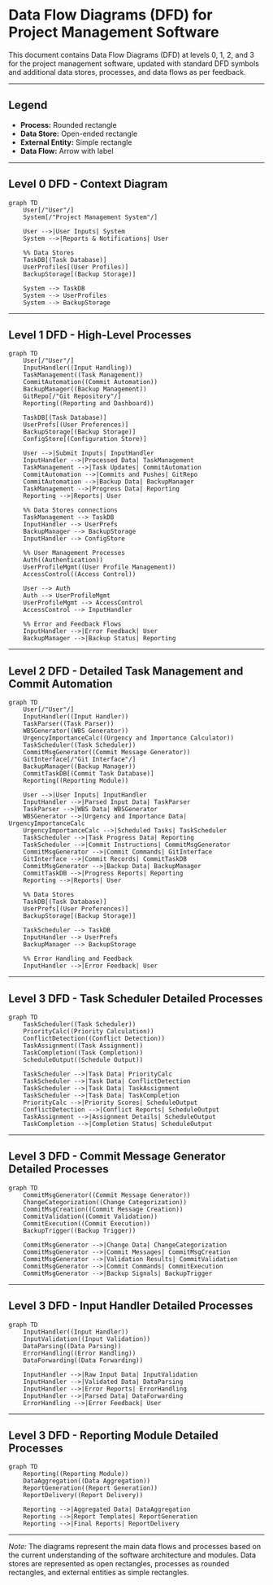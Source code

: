 # Data Flow Diagrams (DFD) for Project Management Software

This document contains Data Flow Diagrams (DFD) at levels 0, 1, 2, and 3 for the project management software, updated with standard DFD symbols and additional data stores, processes, and data flows as per feedback.

---

## Legend

- **Process:** Rounded rectangle
- **Data Store:** Open-ended rectangle
- **External Entity:** Simple rectangle
- **Data Flow:** Arrow with label

---

## Level 0 DFD - Context Diagram

```mermaid
graph TD
    User[/"User"/]
    System[/"Project Management System"/]

    User -->|User Inputs| System
    System -->|Reports & Notifications| User

    %% Data Stores
    TaskDB[(Task Database)]
    UserProfiles[(User Profiles)]
    BackupStorage[(Backup Storage)]

    System --> TaskDB
    System --> UserProfiles
    System --> BackupStorage
```

---

## Level 1 DFD - High-Level Processes

```mermaid
graph TD
    User[/"User"/]
    InputHandler((Input Handling))
    TaskManagement((Task Management))
    CommitAutomation((Commit Automation))
    BackupManager((Backup Management))
    GitRepo[/"Git Repository"/]
    Reporting((Reporting and Dashboard))

    TaskDB[(Task Database)]
    UserPrefs[(User Preferences)]
    BackupStorage[(Backup Storage)]
    ConfigStore[(Configuration Store)]

    User -->|Submit Inputs| InputHandler
    InputHandler -->|Processed Data| TaskManagement
    TaskManagement -->|Task Updates| CommitAutomation
    CommitAutomation -->|Commits and Pushes| GitRepo
    CommitAutomation -->|Backup Data| BackupManager
    TaskManagement -->|Progress Data| Reporting
    Reporting -->|Reports| User

    %% Data Stores connections
    TaskManagement --> TaskDB
    InputHandler --> UserPrefs
    BackupManager --> BackupStorage
    InputHandler --> ConfigStore

    %% User Management Processes
    Auth((Authentication))
    UserProfileMgmt((User Profile Management))
    AccessControl((Access Control))

    User --> Auth
    Auth --> UserProfileMgmt
    UserProfileMgmt --> AccessControl
    AccessControl --> InputHandler

    %% Error and Feedback Flows
    InputHandler -->|Error Feedback| User
    BackupManager -->|Backup Status| Reporting
```

---

## Level 2 DFD - Detailed Task Management and Commit Automation

```mermaid
graph TD
    User[/"User"/]
    InputHandler((Input Handler))
    TaskParser((Task Parser))
    WBSGenerator((WBS Generator))
    UrgencyImportanceCalc((Urgency and Importance Calculator))
    TaskScheduler((Task Scheduler))
    CommitMsgGenerator((Commit Message Generator))
    GitInterface[/"Git Interface"/]
    BackupManager((Backup Manager))
    CommitTaskDB[(Commit Task Database)]
    Reporting((Reporting Module))

    User -->|User Inputs| InputHandler
    InputHandler -->|Parsed Input Data| TaskParser
    TaskParser -->|WBS Data| WBSGenerator
    WBSGenerator -->|Urgency and Importance Data| UrgencyImportanceCalc
    UrgencyImportanceCalc -->|Scheduled Tasks| TaskScheduler
    TaskScheduler -->|Task Progress Data| Reporting
    TaskScheduler -->|Commit Instructions| CommitMsgGenerator
    CommitMsgGenerator -->|Commit Commands| GitInterface
    GitInterface -->|Commit Records| CommitTaskDB
    CommitMsgGenerator -->|Backup Data| BackupManager
    CommitTaskDB -->|Progress Reports| Reporting
    Reporting -->|Reports| User

    %% Data Stores
    TaskDB[(Task Database)]
    UserPrefs[(User Preferences)]
    BackupStorage[(Backup Storage)]

    TaskScheduler --> TaskDB
    InputHandler --> UserPrefs
    BackupManager --> BackupStorage

    %% Error Handling and Feedback
    InputHandler -->|Error Feedback| User
```

---

## Level 3 DFD - Task Scheduler Detailed Processes

```mermaid
graph TD
    TaskScheduler((Task Scheduler))
    PriorityCalc((Priority Calculation))
    ConflictDetection((Conflict Detection))
    TaskAssignment((Task Assignment))
    TaskCompletion((Task Completion))
    ScheduleOutput((Schedule Output))

    TaskScheduler -->|Task Data| PriorityCalc
    TaskScheduler -->|Task Data| ConflictDetection
    TaskScheduler -->|Task Data| TaskAssignment
    TaskScheduler -->|Task Data| TaskCompletion
    PriorityCalc -->|Priority Scores| ScheduleOutput
    ConflictDetection -->|Conflict Reports| ScheduleOutput
    TaskAssignment -->|Assignment Details| ScheduleOutput
    TaskCompletion -->|Completion Status| ScheduleOutput
```

---

## Level 3 DFD - Commit Message Generator Detailed Processes

```mermaid
graph TD
    CommitMsgGenerator((Commit Message Generator))
    ChangeCategorization((Change Categorization))
    CommitMsgCreation((Commit Message Creation))
    CommitValidation((Commit Validation))
    CommitExecution((Commit Execution))
    BackupTrigger((Backup Trigger))

    CommitMsgGenerator -->|Change Data| ChangeCategorization
    CommitMsgGenerator -->|Commit Messages| CommitMsgCreation
    CommitMsgGenerator -->|Validation Results| CommitValidation
    CommitMsgGenerator -->|Commit Commands| CommitExecution
    CommitMsgGenerator -->|Backup Signals| BackupTrigger
```

---

## Level 3 DFD - Input Handler Detailed Processes

```mermaid
graph TD
    InputHandler((Input Handler))
    InputValidation((Input Validation))
    DataParsing((Data Parsing))
    ErrorHandling((Error Handling))
    DataForwarding((Data Forwarding))

    InputHandler -->|Raw Input Data| InputValidation
    InputHandler -->|Validated Data| DataParsing
    InputHandler -->|Error Reports| ErrorHandling
    InputHandler -->|Parsed Data| DataForwarding
    ErrorHandling -->|Error Feedback| User
```

---

## Level 3 DFD - Reporting Module Detailed Processes

```mermaid
graph TD
    Reporting((Reporting Module))
    DataAggregation((Data Aggregation))
    ReportGeneration((Report Generation))
    ReportDelivery((Report Delivery))

    Reporting -->|Aggregated Data| DataAggregation
    Reporting -->|Report Templates| ReportGeneration
    Reporting -->|Final Reports| ReportDelivery
```

---

*Note:* The diagrams represent the main data flows and processes based on the current understanding of the software architecture and modules. Data stores are represented as open rectangles, processes as rounded rectangles, and external entities as simple rectangles.
